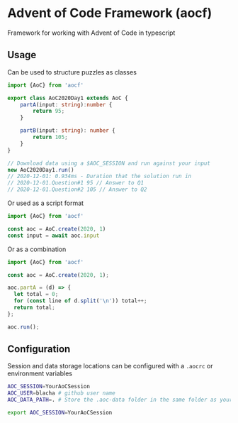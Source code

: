# Advent of Code Framework (aocf)

Framework for working with Advent of Code in typescript

## Usage

Can be used to structure puzzles as classes
```typescript
import {AoC} from 'aocf'

export class AoC2020Day1 extends AoC {
    partA(input: string):number {
        return 95;
    }

    partB(input: string): number {
        return 105;
    }
}

// Download data using a $AOC_SESSION and run against your input
new AoC2020Day1.run()
// 2020-12-01: 0.934ms - Duration that the solution run in
// 2020-12-01.Question#1 95 // Answer to Q1
// 2020-12-01.Question#2 105 // Answer to Q2
```


Or used as a script format
```typescript
import {AoC} from 'aocf'

const aoc = AoC.create(2020, 1)
const input = await aoc.input
```


Or as a combination
```typescript
import {AoC} from 'aocf'

const aoc = AoC.create(2020, 1);

aoc.partA = (d) => {
  let total = 0;
  for (const line of d.split('\n')) total++;
  return total;
};

aoc.run();
```

## Configuration

Session and data storage locations can be configured with a `.aocrc`  or environment variables

```bash
AOC_SESSION=YourAoCSession
AOC_USER=blacha # github user name
AOC_DATA_PATH=. # Store the .aoc-data folder in the same folder as your .aocrc
```

```bash
export AOC_SESSION=YourAoCSession
```

